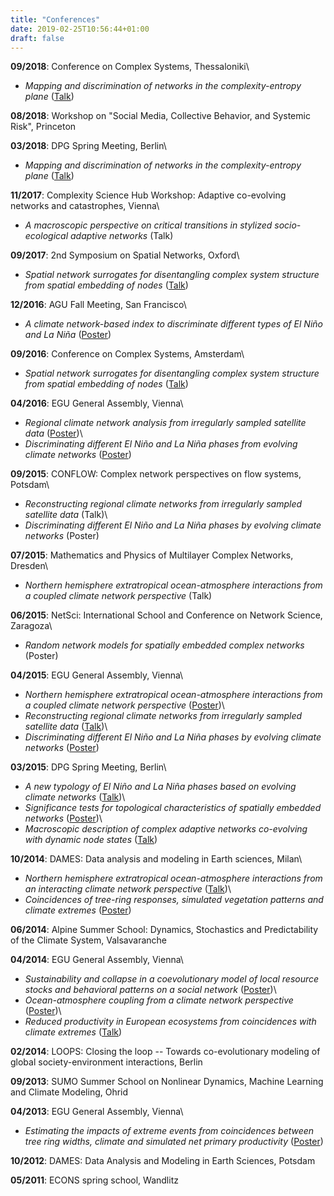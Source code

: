 ```yaml
---
title: "Conferences"
date: 2019-02-25T10:56:44+01:00
draft: false
---
```


**09/2018**: Conference on Complex Systems, Thessaloniki\
- *Mapping and discrimination of networks in the complexity-entropy plane* ([Talk](http://ccs2018.web.auth.gr/mapping-and-discrimination-networks-complexity-entropy-plane))

**08/2018**: Workshop on "Social Media, Collective Behavior, and Systemic Risk",
Princeton

**03/2018**: DPG Spring Meeting, Berlin\
- *Mapping and discrimination of networks in the complexity-entropy plane* ([Talk](https://www.dpg-verhandlungen.de/year/2018/conference/berlin/part/dy/session/51/contribution/1))

**11/2017**: Complexity Science Hub Workshop: Adaptive co-evolving networks and
catastrophes, Vienna\
- *A macroscopic perspective on critical transitions in stylized
  socio-ecological adaptive networks* (Talk)

**09/2017**: 2nd Symposium on Spatial Networks, Oxford\
- *Spatial network surrogates for disentangling complex system structure from
  spatial embedding of nodes* ([Talk](http://www.eng.ox.ac.uk/sen/events2017.html))

**12/2016**: AGU Fall Meeting, San Francisco\
- *A climate network-based index to discriminate different types of El Niño and
  La Niña* ([Poster](https://agu.confex.com/agu/fm16/meetingapp.cgi/Paper/177269))

**09/2016**: Conference on Complex Systems, Amsterdam\
- *Spatial network surrogates for disentangling complex system structure from
  spatial embedding of nodes* ([Talk](http://schedule.ccs2016.org/pages/P1.html))

**04/2016**: EGU General Assembly, Vienna\
- *Regional climate network analysis from irregularly sampled satellite
  data* ([Poster](http://meetingorganizer.copernicus.org/EGU2016/EGU2016-7639.pdf))\
- *Discriminating different El Niño and La Niña phases from evolving climate
  networks* ([Poster](http://meetingorganizer.copernicus.org/EGU2016/EGU2016-7452.pdf))

**09/2015**: CONFLOW: Complex network perspectives on flow systems, Potsdam\
- *Reconstructing regional climate networks from irregularly sampled satellite
  data* (Talk)\
- *Discriminating different El Niño and La Niña phases by evolving climate
  networks* (Poster)

**07/2015**: Mathematics and Physics of Multilayer Complex Networks, Dresden\
- *Northern hemisphere extratropical ocean-atmosphere interactions from a
  coupled climate network perspective* (Talk)

**06/2015**: NetSci: International School and Conference on Network Science,
Zaragoza\
- *Random network models for spatially embedded complex networks* (Poster)

**04/2015**: EGU General Assembly, Vienna\
- *Northern hemisphere extratropical ocean-atmosphere interactions from a
  coupled climate network
perspective* ([Poster](http://meetingorganizer.copernicus.org/EGU2015/EGU2015-6513-2.pdf))\
- *Reconstructing regional climate networks from irregularly sampled satellite
  data* ([Talk](http://meetingorganizer.copernicus.org/EGU2015/EGU2015-9123-2.pdf))\
- *Discriminating different El Niño and La Niña phases by evolving climate
  networks* ([Poster](http://meetingorganizer.copernicus.org/EGU2015/EGU2015-10663-1.pdf))

**03/2015**: DPG Spring Meeting, Berlin\
- *A new typology of El Niño and La Niña phases based on evolving climate
  networks* ([Talk](http://www.dpg-verhandlungen.de/year/2015/conference/berlin/part/dy/session/17/contribution/7?lang=en))\
- *Significance tests for topological characteristics of spatially embedded
  networks* ([Poster](http://www.dpg-verhandlungen.de/year/2015/conference/berlin/part/dy/session/59/contribution/4?lang=en))\
- *Macroscopic description of complex adaptive networks co-evolving with dynamic
  node
states* ([Talk](http://www.dpg-verhandlungen.de/year/2015/conference/berlin/part/soe/session/23/contribution/3?lang=en))

**10/2014**: DAMES: Data analysis and modeling in Earth sciences, Milan\
- *Northern hemisphere extratropical ocean-atmosphere interactions from an
  interacting climate network
perspective* ([Talk](http://dames.pik-potsdam.de/program.pdf))\
- *Coincidences of tree-ring responses, simulated vegetation patterns and
  climate extremes* ([Poster](http://dames.pik-potsdam.de/program.pdf))

**06/2014**: Alpine Summer School: Dynamics, Stochastics and Predictability of
the Climate System, Valsavaranche

**04/2014**: EGU General Assembly, Vienna\
- *Sustainability and collapse in a coevolutionary model of local resource
  stocks and behavioral patterns on a social
network* ([Poster](http://meetingorganizer.copernicus.org/EGU2014/EGU2014-12054.pdf))\
- *Ocean-atmosphere coupling from a climate network
  perspective* ([Poster](http://meetingorganizer.copernicus.org/EGU2014/EGU2014-11900.pdf))\
- *Reduced productivity in European ecosystems from coincidences with climate
  extremes* ([Talk](http://meetingorganizer.copernicus.org/EGU2014/EGU2014-13363.pdf))

**02/2014**: LOOPS: Closing the loop -- Towards co-evolutionary
modeling of global society-environment interactions, Berlin

**09/2013**: SUMO Summer School on Nonlinear Dynamics, Machine Learning and Climate
Modeling, Ohrid

**04/2013**: EGU General Assembly, Vienna\
- *Estimating the impacts of extreme events from coincidences between tree ring
  widths, climate and simulated net primary
productivity* ([Poster](http://meetingorganizer.copernicus.org/EGU2013/EGU2013-12754.pdf))

**10/2012**: DAMES: Data Analysis and Modeling in Earth Sciences, Potsdam

**05/2011**: ECONS spring school, Wandlitz
